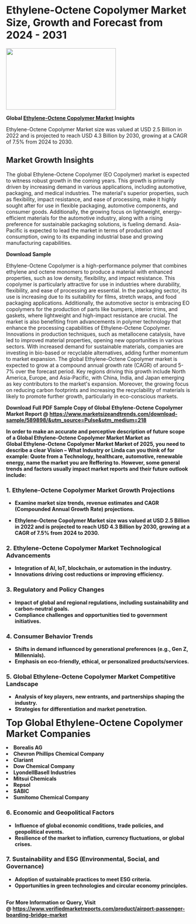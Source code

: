 <H1>Ethylene-Octene Copolymer Market Size, Growth and Forecast from 2024 - 2031</H1><img class="aligncenter size-medium wp-image-584254" src="https://thirdeyenews.in/wp-content/uploads/2024/09/Global-Market-Research-300x168.jpeg" alt="" width="300" height="168" /><p><strong>Global&nbsp;<a href="https://www.marketsizeandtrends.com/download-sample/589898/&amp;utm_source=Pulse&amp;utm_medium=218">Ethylene-Octene Copolymer Market</a> Insights</strong></p><p>Ethylene-Octene Copolymer Market size was valued at USD 2.5 Billion in 2022 and is projected to reach USD 4.3 Billion by 2030, growing at a CAGR of 7.5% from 2024 to 2030.</p><p><h2>Market Growth Insights</h2> <p>The global Ethylene-Octene Copolymer (EO Copolymer) market is expected to witness robust growth in the coming years. This growth is primarily driven by increasing demand in various applications, including automotive, packaging, and medical industries. The material's superior properties, such as flexibility, impact resistance, and ease of processing, make it highly sought after for use in flexible packaging, automotive components, and consumer goods. Additionally, the growing focus on lightweight, energy-efficient materials for the automotive industry, along with a rising preference for sustainable packaging solutions, is fueling demand. Asia-Pacific is expected to lead the market in terms of production and consumption, owing to its expanding industrial base and growing manufacturing capabilities.</p> <p><strong>Download Sample</strong></p> <p>Ethylene-Octene Copolymer is a high-performance polymer that combines ethylene and octene monomers to produce a material with enhanced properties, such as low density, flexibility, and impact resistance. This copolymer is particularly attractive for use in industries where durability, flexibility, and ease of processing are essential. In the packaging sector, its use is increasing due to its suitability for films, stretch wraps, and food packaging applications. Additionally, the automotive sector is embracing EO copolymers for the production of parts like bumpers, interior trims, and gaskets, where lightweight and high-impact resistance are crucial. The market is also benefiting from advancements in polymer technology that enhance the processing capabilities of Ethylene-Octene Copolymer. Innovations in production techniques, such as metallocene catalysis, have led to improved material properties, opening new opportunities in various sectors. With increased demand for sustainable materials, companies are investing in bio-based or recyclable alternatives, adding further momentum to market expansion. The global Ethylene-Octene Copolymer market is expected to grow at a compound annual growth rate (CAGR) of around 5-7% over the forecast period. Key regions driving this growth include North America, Europe, and Asia-Pacific, with China, India, and Japan emerging as key contributors to the market's expansion. Moreover, the growing focus on reducing carbon footprints and increasing the recyclability of materials is likely to promote further growth, particularly in eco-conscious markets.</p> <p><strong></p><p><span class=""><strong>Download Full PDF Sample Copy of Global Ethylene-Octene Copolymer Market Report</strong> @ <a href="https://www.marketsizeandtrends.com/download-sample/589898/&amp;utm_source=Pulse&amp;utm_medium=218" target="_blank">https://www.marketsizeandtrends.com/download-sample/589898/&amp;utm_source=Pulse&amp;utm_medium=218</a></span></p><p>In order to make an accurate and perceptive description of future scope of a Global&nbsp;Ethylene-Octene Copolymer Market Market as Global&nbsp;Ethylene-Octene Copolymer Market Market of 2025, you need to describe a clear Vision &ndash; What Industry or Linda can you think of for example: Quote from a Technology, healthcare, automotive, renewable energy, name the market you are Reffering to. However, some general trends and factors usually impact market reports and their future outlook include:</p><h3>1.&nbsp;<strong>Ethylene-Octene Copolymer Market Growth Projections</strong></h3><ul><li>Examine market size trends, revenue estimates and CAGR (Compounded Annual Growth Rate) projections.</li><li><p>Ethylene-Octene Copolymer Market size was valued at USD 2.5 Billion in 2022 and is projected to reach USD 4.3 Billion by 2030, growing at a CAGR of 7.5% from 2024 to 2030.</p></li></ul><h3>2.&nbsp;<strong>Ethylene-Octene Copolymer Market Technological Advancements</strong></h3><ul><li>Integration of AI, IoT, blockchain, or automation in the industry.</li><li>Innovations driving cost reductions or improving efficiency.</li></ul><h3>3.&nbsp;<strong>Regulatory and Policy Changes</strong></h3><ul><li>Impact of global and regional regulations, including sustainability and carbon-neutral goals.</li><li>Compliance challenges and opportunities tied to government initiatives.</li></ul><h3>4.&nbsp;<strong>Consumer Behavior Trends</strong></h3><ul><li>Shifts in demand influenced by generational preferences (e.g., Gen Z, Millennials).</li><li>Emphasis on eco-friendly, ethical, or personalized products/services.</li></ul><h3>5.&nbsp;<strong>Global Ethylene-Octene Copolymer Market Competitive Landscape</strong></h3><ul><li>Analysis of key players, new entrants, and partnerships shaping the industry.</li><li>Strategies for differentiation and market penetration.</li></ul><p data-pm-slice="1 1 []"><span style="color: inherit; font-family: inherit; font-size: 25px;">Top Global Ethylene-Octene Copolymer Market Companies</span></p><div class="" data-test-id=""><p><li>Borealis AG</li><li> Chevron Phillips Chemical Company</li><li> Clariant</li><li> Dow Chemical Company</li><li> LyondellBasell Industries</li><li> Mitsui Chemicals</li><li> Repsol</li><li> SABIC</li><li> Sumitomo Chemical Company</li></p></div><h3>6.&nbsp;<strong>Economic and Geopolitical Factors</strong></h3><ul><li>Influence of global economic conditions, trade policies, and geopolitical events.</li><li>Resilience of the market to inflation, currency fluctuations, or global crises.</li></ul><h3>7.&nbsp;<strong>Sustainability and ESG (Environmental, Social, and Governance)</strong></h3><ul><li>Adoption of sustainable practices to meet ESG criteria.</li><li>Opportunities in green technologies and circular economy principles.</li></ul><h2><strong style="font-size: 14px;">For More Information or Query, Visit @&nbsp;</strong><a style="background-color: #ffffff; font-size: 14px;" href="https://www.marketsizeandtrends.com/report/ethylene-octene-copolymer-market/" target="_blank">https://www.verifiedmarketreports.com/product/airport-passenger-boarding-bridge-market</a></h2>
